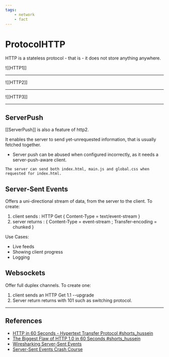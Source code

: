 ```yaml
---
tags:
    - network
    - fact
---
```

# ProtocolHTTP

HTTP is a stateless protocol - that is - it does not store anything anywhere.

![[HTTP1]]
___

![[HTTP2]]
___

![[HTTP3]]
___

## ServerPush

[[ServerPush]] is also a feature of http2.

It enables the server to send yet-unrequested information, that is usually fetched together.

* Server push can be abused when configured incorrectly, as it needs a server-push-aware client.

```example
The server can send both index.html, main.js and global.css when requested for index.html.
```

## Server-Sent Events

Offers a uni-directional stream of data, from the server to the client. To create:

1. client sends : HTTP Get { Content-Type = text/event-stream }
2. server returns : { Content-Type = event-stream ; Transfer-encoding = chunked }

Use Cases:

* Live feeds
* Showing client progress
* Logging

## Websockets

Offer full duplex channels. To create one:

1. client sends an HTTP Get 1.1 --upgrade
2. Server return returns with 101 such as switching protocol.

___

## References

* [HTTP in 60 Seconds - Hypertext Transfer Protocol #shorts_hussein](https://www.youtube.com/shorts/Fbmru6iSee8)
* [The Biggest Flaw of HTTP 1.0 in 60 Seconds #shorts_hussein](https://www.youtube.com/watch?v=6cncmSaRqzQ)
* [Wiresharking Server-Sent Events](https://www.youtube.com/watch?v=FUL_Buud7jY)
* [Server-Sent Events Crash Course](https://www.youtube.com/watch?v=4HlNv1qpZFY)

